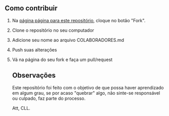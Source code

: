 ## Como contribuir

1. Na [página página para este repositório](https://github.com/CllsPy/MLPG), cloque no botão "Fork".
2. Clone o repositório no seu computador
3. Adicione seu nome ao arquivo COLABORADORES.md
4. Push suas alterações
5. Vá na página do seu fork e faça um pull/request


   ## Observações
   Este repositório foi feito com o objetivo de que possa haver aprendizado em algum grau, se por acaso "quebrar" algo, não sinte-se responsável ou culpado, faz parte do processo.


   Att, CLL.
